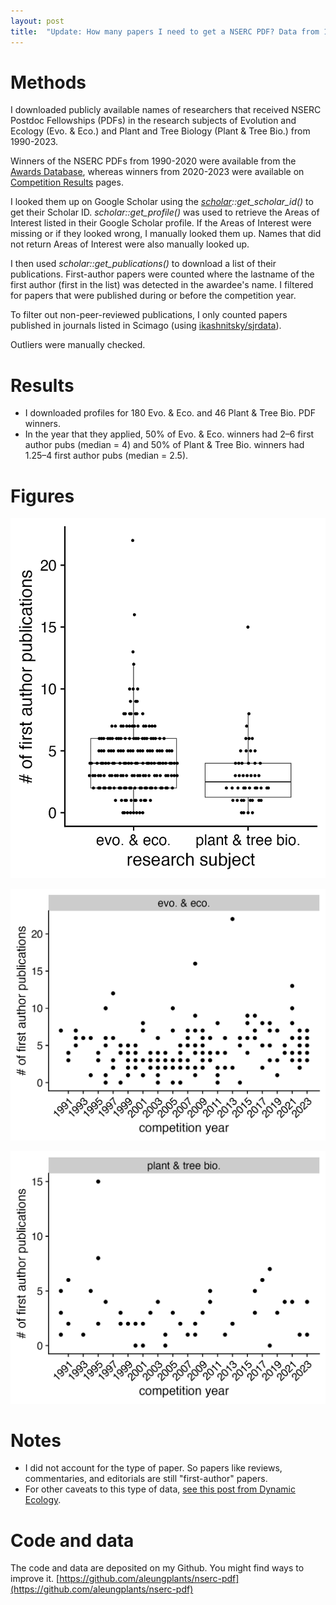```yaml
---
layout: post
title:  "Update: How many papers I need to get a NSERC PDF? Data from 1990-2023"
---
```


# Methods

I downloaded publicly available names of researchers that received NSERC Postdoc Fellowships (PDFs) in the research subjects of Evolution and Ecology (Evo. & Eco.) and Plant and Tree Biology (Plant & Tree Bio.) from 1990-2023. 

Winners of the NSERC PDFs from 1990-2020 were available from the [Awards Database](https://www.nserc-crsng.gc.ca/ase-oro/index_eng.asp), whereas winners from 2020-2023 were available on [Competition Results](https://www.nserc-crsng.gc.ca/NSERC-CRSNG/FundingDecisions-DecisionsFinancement/ScholarshipsAndFellowships-ConcoursDeBourses/index_eng.asp) pages. 

I looked them up on Google Scholar using the *[scholar](https://github.com/YuLab-SMU/scholar)::get_scholar_id()* to get their Scholar ID. *scholar::get_profile()* was used to retrieve the Areas of Interest listed in their Google Scholar profile. If the Areas of Interest were missing or if they looked wrong, I manually looked them up. Names that did not return Areas of Interest were also manually looked up. 

I then used *‌scholar::get_publications()* to download a list of their publications. First-author papers were counted where the lastname of the first author (first in the list) was detected in the awardee's name. I filtered for papers that were published during or before the competition year.

To filter out non-peer-reviewed publications, I only counted papers published in journals listed in Scimago (using [ikashnitsky/sjrdata](https://github.com/ikashnitsky/sjrdata)).

Outliers were manually checked.

# Results

- I downloaded profiles for 180 Evo. & Eco. and 46 Plant & Tree Bio. PDF winners.
- In the year that they applied, 50% of Evo. & Eco. winners had 2–6 first author pubs (median = 4) and 50% of Plant & Tree Bio. winners had 1.25–4 first author pubs (median = 2.5).


# Figures

![boxplot of nserc pdf awardees - # first author pubs in the two research subjects](/assets/2024-12-10-firstauthorpubs_all.png)

![scatterplot of # first author pubs over the years in evoeco](/assets/2024-12-10-firstauthorpubs_time_evolecol.png)

![scatterplot of # first author pubs over the years in plant bio](/assets/2024-12-10-firstauthorpubs_time_plantbiol.png)

# Notes

- I did not account for the type of paper. So papers like reviews, commentaries, and editorials are still "first-author" papers.
- For other caveats to this type of data, [see this post from Dynamic Ecology](https://dynamicecology.wordpress.com/2024/05/02/how-many-papers-do-you-typically-need-to-receive-an-nserc-cgs-pgs-or-post-doctoral-fellowship-heres-the-data/).

# Code and data

The code and data are deposited on my Github. You might find ways to improve it.
[https://github.com/aleungplants/nserc-pdf](https://github.com/aleungplants/nserc-pdf)